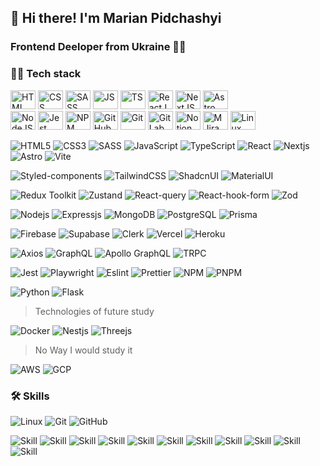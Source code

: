 ## 👋 Hi there! I'm Marian Pidchashyi

### Frontend Deeloper from Ukraine 💙💛

### 👨‍💻 Tech stack

<div align="left"">
  <img alt="HTML" height="30" width="40" src="https://cdn.jsdelivr.net/gh/devicons/devicon/icons/html5/html5-original.svg" />
  <img alt="CSS" height="30" width="40" src="https://cdn.jsdelivr.net/gh/devicons/devicon/icons/css3/css3-original.svg" />
  <img alt="SASS" height="30" width="40" src="https://cdn.jsdelivr.net/gh/devicons/devicon/icons/sass/sass-original.svg" />
  <img alt="JS" height="30" width="40" src="https://cdn.jsdelivr.net/gh/devicons/devicon/icons/javascript/javascript-original.svg" />
  <img alt="TS" height="30" width="40" src="https://cdn.jsdelivr.net/gh/devicons/devicon/icons/typescript/typescript-original.svg" />
  <img alt="ReactJS" height="30" width="40" src="https://cdn.jsdelivr.net/gh/devicons/devicon/icons/react/react-original.svg" />
  <img alt="NextJS" height="30" width="40" src="https://cdn.jsdelivr.net/gh/devicons/devicon/icons/nextjs/nextjs-original.svg" />
  <img alt="Astro" height="30" width="40" src="https://cdn.jsdelivr.net/gh/devicons/devicon/icons/astro/astro-original.svg" />
  <br />
  <img alt="NodeJS" height="30" width="40" src="https://cdn.jsdelivr.net/gh/devicons/devicon/icons/nodejs/nodejs-original.svg" />
  <img alt="Jest" height="30" width="40" src="https://cdn.jsdelivr.net/gh/devicons/devicon/icons/jest/jest-plain.svg" />
  <img alt="NPM" height="30" width="40" src="https://cdn.jsdelivr.net/gh/devicons/devicon/icons/npm/npm-original-wordmark.svg" />
  <img alt="GitHub" height="30" width="40" src="https://cdn.jsdelivr.net/gh/devicons/devicon/icons/github/github-original.svg" />
  <img alt="Git" height="30" width="40" src="https://cdn.jsdelivr.net/gh/devicons/devicon/icons/git/git-original.svg" />
  <img alt="GitLab" height="30" width="40" src="https://cdn.jsdelivr.net/gh/devicons/devicon/icons/gitlab/gitlab-original.svg" />
  <img alt="Notion" height="30" width="40" src="https://cdn.jsdelivr.net/gh/devicons/devicon/icons/notion/notion-original.svg" />
  <img alt="MJira" height="30" width="40" src="https://cdn.jsdelivr.net/gh/devicons/devicon/icons/jira/jira-original.svg" />
  <img alt="Linux" height="30" width="40" src="https://cdn.jsdelivr.net/gh/devicons/devicon/icons/linux/linux-original.svg" />
</div>

![HTML5](https://img.shields.io/badge/-HTML5-black?style=flat-square&logo=html5&logoColor=E34F26)
![CSS3](https://img.shields.io/badge/-CSS3-black?style=flat-square&logo=css3&logoColor=blue)
![SASS](https://img.shields.io/badge/-SASS-black?style=flat-square&logo=sass&logoColor=8e4871)
![JavaScript](https://img.shields.io/badge/-JavaScript-black?style=flat-square&logo=javascript)
![TypeScript](https://img.shields.io/badge/-TypeScript-black?style=flat-square&logo=typescript)
![React](https://img.shields.io/badge/-React-black?style=flat-square&logo=react)
![Nextjs](https://img.shields.io/badge/-Next.js-black?style=flat-square&logo=next.js)
![Astro](https://img.shields.io/badge/-Astro-black?style=flat-square&logo=astro&logoColor=#ff5d01)
![Vite](https://img.shields.io/badge/-Vite-black?style=flat-square&logo=vite)

![Styled-components](https://img.shields.io/badge/-Styled%20components-black?style=flat-square&logo=styledComponents)
![TailwindCSS](https://img.shields.io/badge/-TailwindCSS-black?style=flat-square&logo=tailwindcss)
![ShadcnUI](https://img.shields.io/badge/-ShadcnUI-black?style=flat-square&logo=shadcnui)
![MaterialUI](https://img.shields.io/badge/-MaterialUI-black?style=flat-square&logo=materialui)

![Redux Toolkit](https://img.shields.io/badge/-Redux%20Toolkit-black?style=flat-square&logo=redux&logoColor=5e3f90)
![Zustand](https://img.shields.io/badge/-Zustand-black?style=flat-square&logo=zustand)
![React-query](https://img.shields.io/badge/-React%20query-black?style=flat-square&logo=reactQuery)
![React-hook-form](https://img.shields.io/badge/-React%20hook%20form-black?style=flat-square&logo=reactHookForm)
![Zod](https://img.shields.io/badge/-Zod-black?style=flat-square&logo=zod&logoColor=3068b7)

![Nodejs](https://img.shields.io/badge/-Nodejs-black?style=flat-square&logo=Node.js)
![Expressjs](https://img.shields.io/badge/-Express.js-black?style=flat-square&logo=express)
![MongoDB](https://img.shields.io/badge/-MongoDB-black?style=flat-square&logo=mongodb)
![PostgreSQL](https://img.shields.io/badge/-PosgreSQL-black?style=flat-square&logo=postgresql)
![Prisma](https://img.shields.io/badge/-Prisma-black?style=flat-square&logo=prisma)

![Firebase](https://img.shields.io/badge/-Firebase-black?style=flat-square&logo=firebase)
![Supabase](https://img.shields.io/badge/-Supabase-black?style=flat-square&logo=supabase)
![Clerk](https://img.shields.io/badge/-Clerk-black?style=flat-square&logo=clerk)
![Vercel](https://img.shields.io/badge/-Vercel-black?style=flat-square&logo=vercel)
![Heroku](https://img.shields.io/badge/-Heroku-black?style=flat-square&logo=heroku&logoColor=430098)

![Axios](https://img.shields.io/badge/-Axios-black?style=flat-square&logo=axios)
![GraphQL](https://img.shields.io/badge/-GraphQL-black?style=flat-square&logo=graphql&logoColor=E10098)
![Apollo GraphQL](https://img.shields.io/badge/-Apollo%20GraphQL-black?style=flat-square&logo=apollo-graphql&logoColor=311C87)
![TRPC](https://img.shields.io/badge/-TRPC-black?style=flat-square&logo=trpc)

![Jest](https://img.shields.io/badge/-Jest-black?style=flat-square&logo=jest&logoColor=red)
![Playwright](https://img.shields.io/badge/-Playwright-black?style=flat-square&logo=playwright&logoColor=296b2d)
![Eslint](https://img.shields.io/badge/-Eslint-black?style=flat-square&logo=eslint&logoColor=4b32c3)
![Prettier](https://img.shields.io/badge/-Prettier-black?style=flat-square&logo=prettier&logoColor=1a2b34)
![NPM](https://img.shields.io/badge/-NPM-black?style=flat-square&logo=npm)
![PNPM](https://img.shields.io/badge/-PNPM-black?style=flat-square&logo=pnpm)

![Python](https://img.shields.io/badge/-Python-black?style=flat-square&logo=python)
![Flask](https://img.shields.io/badge/Flask-black?style=flat-square&logo=flask)

> Technologies of future study

![Docker](https://img.shields.io/badge/-Docker-black?style=flat-square&logo=docker)
![Nestjs](https://img.shields.io/badge/-Nestjs-black?style=flat-square&logo=nestjs&logoColor=ea2845)
![Threejs](https://img.shields.io/badge/Three.js-black?style=flat-square&logo=three-js)

> No Way I would study it

![AWS](https://img.shields.io/badge/AWS-black?style=flat-square&logo=amazon-aws)
![GCP](https://img.shields.io/badge/GCP-black?style=flat-square&logo=gcp-gcp)

### 🛠️ Skills

![Linux](https://img.shields.io/badge/Linux%20Shell-black?style=flat-square&logo=linux)
![Git](https://img.shields.io/badge/-Git-black?style=flat-square&logo=git)
![GitHub](https://img.shields.io/badge/-GitHub-black?style=flat-square&logo=github)

![Skill](https://img.shields.io/badge/RESTful%20APIs-black?style=flat-square)
![Skill](https://img.shields.io/badge/Responsive%20Design-black?style=flat-square)
![Skill](https://img.shields.io/badge/Performance%20Optimization-black?style=flat-square)
![Skill](https://img.shields.io/badge/Web%20Accessibility-black?style=flat-square)
![Skill](https://img.shields.io/badge/SEO-black?style=flat-square)
![Skill](https://img.shields.io/badge/Time%20Management-black?style=flat-square)
![Skill](https://img.shields.io/badge/Communication-black?style=flat-square)
![Skill](https://img.shields.io/badge/PWA-black?style=flat-square)
![Skill](https://img.shields.io/badge/Websockets-black?style=flat-square)
![Skill](https://img.shields.io/badge/CI/CD-black?style=flat-square)
![Skill](https://img.shields.io/badge/Continious%20Learning-black?style=flat-square)
